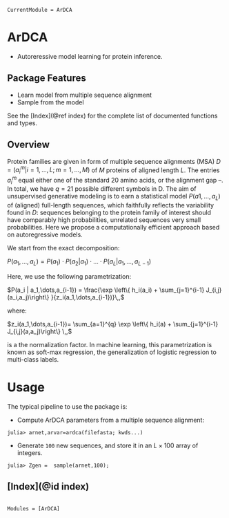 ```@meta
CurrentModule = ArDCA
```

# ArDCA
* Autoreressive model learning for protein inference.

## Package Features

- Learn model from multiple sequence alignment
- Sample from the model 


See the [Index](@ref index) for the complete list of documented functions and types.

## Overview

Protein families are given in form of multiple sequence alignments (MSA) $D = (a^m_i |i = 1,\dots,L;\,m = 1,\dots,M)$ of $M$ proteins of aligned length $L$. The entries $a^m_i$ equal either one of the standard 20 amino acids, or the alignment gap $–$. In total, we have $q = 21$ possible different symbols in D. The aim of unsupervised generative modeling is to earn a statistical model $P(a1,\dots,a_L)$ of (aligned) full-length sequences, which faithfully reflects the variability found in $D$: sequences belonging to the protein family of interest should have comparably high probabilities, unrelated sequences very small probabilities.
Here we propose a computationally efficient approach based on autoregressive models. 

We start from the exact decomposition:

$P(a_1,\dots,a_L) = P(a_1) \cdot P(a_2|a_1) \cdot \dots \cdot P(a_L|a_1,\dots,a_{L-1})$

Here, we use the following parametrization:

$P(a_i | a_1,\dots,a_{i-1}) = \frac{\exp \left\{ h_i(a_i) + \sum_{j=1}^{i-1} J_{i,j}(a_i,a_j)\right\} }{z_i(a_1,\dots,a_{i-1})}\,,$

where:

$z_i(a_1,\dots,a_{i-1})= \sum_{a=1}^{q} \exp \left\{ h_i(a) + \sum_{j=1}^{i-1} J_{i,j}(a,a_j)\right\} \,,$

is a the normalization factor. In machine learning, this
parametrization is known as soft-max regression, the generalization of logistic regression to multi-class labels.

# Usage

The typical pipeline to use the package is:

* Compute ArDCA parameters from a multiple sequence alignment:

``` 
julia> arnet,arvar=ardca(filefasta; kwds...)
```

* Generate `100` new sequences, and store it in an $L\times 100$ array of integers.

```
julia> Zgen =  sample(arnet,100);
```

## [Index](@id index)
```@index
```

```@autodocs
Modules = [ArDCA]
```
